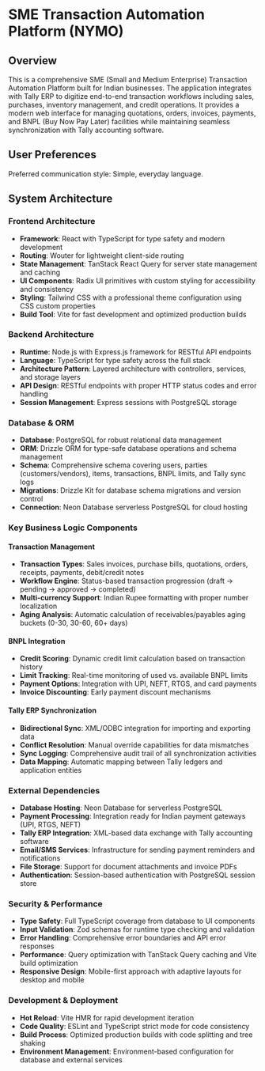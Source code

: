 # SME Transaction Automation Platform (NYMO)

## Overview

This is a comprehensive SME (Small and Medium Enterprise) Transaction Automation Platform built for Indian businesses. The application integrates with Tally ERP to digitize end-to-end transaction workflows including sales, purchases, inventory management, and credit operations. It provides a modern web interface for managing quotations, orders, invoices, payments, and BNPL (Buy Now Pay Later) facilities while maintaining seamless synchronization with Tally accounting software.

## User Preferences

Preferred communication style: Simple, everyday language.

## System Architecture

### Frontend Architecture
- **Framework**: React with TypeScript for type safety and modern development
- **Routing**: Wouter for lightweight client-side routing
- **State Management**: TanStack React Query for server state management and caching
- **UI Components**: Radix UI primitives with custom styling for accessibility and consistency
- **Styling**: Tailwind CSS with a professional theme configuration using CSS custom properties
- **Build Tool**: Vite for fast development and optimized production builds

### Backend Architecture
- **Runtime**: Node.js with Express.js framework for RESTful API endpoints
- **Language**: TypeScript for type safety across the full stack
- **Architecture Pattern**: Layered architecture with controllers, services, and storage layers
- **API Design**: RESTful endpoints with proper HTTP status codes and error handling
- **Session Management**: Express sessions with PostgreSQL storage

### Database & ORM
- **Database**: PostgreSQL for robust relational data management
- **ORM**: Drizzle ORM for type-safe database operations and schema management
- **Schema**: Comprehensive schema covering users, parties (customers/vendors), items, transactions, BNPL limits, and Tally sync logs
- **Migrations**: Drizzle Kit for database schema migrations and version control
- **Connection**: Neon Database serverless PostgreSQL for cloud hosting

### Key Business Logic Components

#### Transaction Management
- **Transaction Types**: Sales invoices, purchase bills, quotations, orders, receipts, payments, debit/credit notes
- **Workflow Engine**: Status-based transaction progression (draft → pending → approved → completed)
- **Multi-currency Support**: Indian Rupee formatting with proper number localization
- **Aging Analysis**: Automatic calculation of receivables/payables aging buckets (0-30, 30-60, 60+ days)

#### BNPL Integration
- **Credit Scoring**: Dynamic credit limit calculation based on transaction history
- **Limit Tracking**: Real-time monitoring of used vs. available BNPL limits
- **Payment Options**: Integration with UPI, NEFT, RTGS, and card payments
- **Invoice Discounting**: Early payment discount mechanisms

#### Tally ERP Synchronization
- **Bidirectional Sync**: XML/ODBC integration for importing and exporting data
- **Conflict Resolution**: Manual override capabilities for data mismatches
- **Sync Logging**: Comprehensive audit trail of all synchronization activities
- **Data Mapping**: Automatic mapping between Tally ledgers and application entities

### External Dependencies

- **Database Hosting**: Neon Database for serverless PostgreSQL
- **Payment Processing**: Integration ready for Indian payment gateways (UPI, RTGS, NEFT)
- **Tally ERP Integration**: XML-based data exchange with Tally accounting software
- **Email/SMS Services**: Infrastructure for sending payment reminders and notifications
- **File Storage**: Support for document attachments and invoice PDFs
- **Authentication**: Session-based authentication with PostgreSQL session store

### Security & Performance
- **Type Safety**: Full TypeScript coverage from database to UI components
- **Input Validation**: Zod schemas for runtime type checking and validation
- **Error Handling**: Comprehensive error boundaries and API error responses
- **Performance**: Query optimization with TanStack Query caching and Vite build optimization
- **Responsive Design**: Mobile-first approach with adaptive layouts for desktop and mobile

### Development & Deployment
- **Hot Reload**: Vite HMR for rapid development iteration
- **Code Quality**: ESLint and TypeScript strict mode for code consistency
- **Build Process**: Optimized production builds with code splitting and tree shaking
- **Environment Management**: Environment-based configuration for database and external services